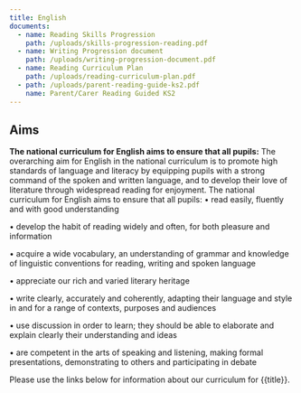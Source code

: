 ```yaml
---
title: English
documents:
  - name: Reading Skills Progression
    path: /uploads/skills-progression-reading.pdf
  - name: Writing Progression document
    path: /uploads/writing-progression-document.pdf
  - name: Reading Curriculum Plan
    path: /uploads/reading-curriculum-plan.pdf
  - path: /uploads/parent-reading-guide-ks2.pdf
    name: Parent/Carer Reading Guided KS2
---
```

## Aims

**The national curriculum for English aims to ensure that all pupils:** 
The overarching aim for English in the national curriculum is to promote high standards of language and literacy by equipping pupils with a strong command of the spoken and written language, and to develop their love of literature through widespread reading for enjoyment. The national curriculum for English aims to ensure that all pupils:
•	read easily, fluently and with good understanding

•	develop the habit of reading widely and often, for both pleasure and information

•	acquire a wide vocabulary, an understanding of grammar and knowledge of linguistic conventions for reading, writing and spoken language

•	appreciate our rich and varied literary heritage

•	write clearly, accurately and coherently, adapting their language and style in and for a range of contexts, purposes and audiences

•	use discussion in order to learn; they should be able to elaborate and explain clearly their understanding and ideas

•	are competent in the arts of speaking and listening, making formal presentations, demonstrating to others and participating in debate

Please use the links below for information about our curriculum for {{title}}.